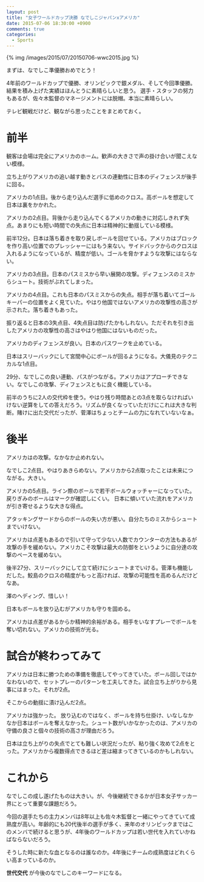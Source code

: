 ```yaml
---
layout: post
title: "女子ワールドカップ決勝 なでしこジャパンxアメリカ"
date: 2015-07-06 18:30:00 +0900
comments: true
categories:
  - Sports
---
```


{% img /images/2015/07/20150706-wwc2015.jpg %}

まずは、なでしこ準優勝おめでとう！

4年前のワールドカップで優勝、オリンピックで銀メダル、そして今回準優勝。結果を積み上げた実績はほんとうに素晴らしいと思う。
選手・スタッフの努力もあるが、佐々木監督のマネージメントには脱帽。本当に素晴らしい。

テレビ観戦だけど、観ながら思ったことをまとめておく。

<!-- more -->

# 前半

観客は会場は完全にアメリカのホーム。歓声の大きさで声の掛け合いが聞こえない模様。

立ち上がりアメリカの追い越す動きとバスの連動性に日本のディフェンスが後手に回る。

アメリカの1点目。後から走り込んだ選手に低めのクロス。高ボールを想定して日本は裏をかかれた。

アメリカの2点目。背後から走り込んでくるアメリカの動きに対応しきれず失点。あまりにも短い時間での失点に日本は精神的に動揺している模様。

前半12分。日本は落ち着きを取り戻しボールを回せている。アメリカはブロックを作り高い位置でのプレッシャーにはもう来ない。サイドバックからのクロスは入れるようになっているが、精度が低い。ゴールを脅かすような攻撃にはならない。

アメリカの3点目。日本のパスミスから早い展開の攻撃。ディフェンスのミスからシュート。技術がぶれてしまった。

アメリカの4点目。これも日本のパスミスからの失点。相手が落ち着いてゴールキーパーの位置をよく見ていた。やはり他国ではないアメリカの攻撃性の高さが示された。落ち着きもあった。

振り返ると日本の3失点目、4失点目は防げたかもしれない。ただそれを引き出したアメリカの攻撃性の高さはやはり他国にはないものだった。

アメリカのディフェンスが良い。日本のパスワークを止めている。

日本はスリーバックにして宮間中心にボールが回るようになる。大儀見のテクニカルな1点目。

29分、なでしこの良い連動、パスがつながる。アメリカはアプローチできない。なでしこの攻撃、ディフェンスともに良く機能している。

前半のうちに2人の交代枠を使う。やはり残り時間あとの3点を取らなければいけない逆算をしての答えだろう。リズムが良くなっていただけにこれは大きな判断。賭けに出た交代だったが、菅澤はちょっとチームの力になれていないなぁ。

# 後半

アメリカはの攻撃。なかなか止めれない。

なでしこ2点目。やはりあきらめない。アメリカから2点取ったことは未来につながる。大きい。

アメリカの5点目。ライン際のボールで若干ボールウォッチャーになっていた。戻りぎみのボールはマークが確認しにくい。
日本に傾いていた流れをアメリカが引き寄せるような大きな得点。

アタッキングサードからのボールの失い方が悪い。自分たちのミスからシュートまでいけない。

アメリカは点差もあるので引いて守って少ない人数でカウンターの方法もあるが攻撃の手を緩めない。アメリカこそ攻撃は最大の防御をというように自分達の攻撃のペースを緩めない。

後半27分、スリーバックにして立て続けにシュートまでいける。菅澤も機能しだした。鮫島のクロスの精度がもっと高ければ、攻撃の可能性を高めるんだけどなあ。

澤のヘディング、惜しい！

日本もボールを放り込むがアメリカも守りを固める。

アメリカは点差があるからか精神的余裕がある。相手をいなすプレーでボールを奪い切れない。アメリカの技術が光る。

# 試合が終わってみて

アメリカは日本に勝つための準備を徹底してやってきていた。ボール回しではかなわないので、セットプレーのパターンを工夫してきた。試合立ち上がりから見事にはまった。それが2点。

そこからの動揺に漬け込んだ2点。

アメリカは強かった。
放り込むのではなく、ボールを持ち仕掛け、いなしなかなか日本はボールを奪えなかった。シュート数がいかなかったのは、アメリカの守備の良さと個々の技術の高さが理由だろう。

日本は立ち上がりの失点でとても難しい状況だったが、粘り強く攻めて2点をとった。アメリカから複数得点できるほど差は縮まってきているのかもしれない。

# これから

なでしこの成し遂げたものは大きい。が、今後継続できるかが日本女子サッカー界にとって重要な課題だろう。

今回の選手たちの主力メンバは8年以上も佐々木監督と一緒にやってきていて成熟度が高い。年齢的にも20代後半の選手が多く、来年のオリンピックまではこのメンバで続けると思うが、4年後のワールドカップは若い世代を入れていかねばならないだろう。

そうした時に新たな血となるのは誰なのか。4年後にチームの成熟度はどれくらい高まっているのか。

**世代交代** が今後のなでしこのキーワードになる。
